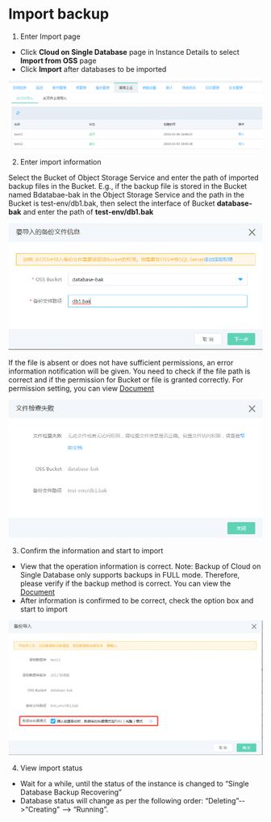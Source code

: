 # Import backup

1. Enter Import page
- Click **Cloud on Single Database** page in Instance Details to select **Import from OSS** page
- Click **Import** after databases to be imported

![备份导入1](../../../../../../image/RDS/Import-Backup-V2-1.png)

2. Enter import information

Select the Bucket of Object Storage Service and enter the path of imported backup files in the Bucket. E.g., if the backup file is stored in the Bucket named Bdatabae-bak in the Object Storage Service and the path in the Bucket is test-env/db1.bak, then select the interface of Bucket **database-bak** and enter the path of **test-env/db1.bak**

![备份导入2](../../../../../../image/RDS/Import-Backup-V2-2.png)

If the file is absent or does not have sufficient permissions, an error information notification will be given. You need to check if the file path is correct and if the permission for Bucket or file is granted correctly. For permission setting, you can view [Document](https://docs.jdcloud.com/en/rds/grant-file-privilege-v2)

![备份导入3](../../../../../../image/RDS/Import-Backup-V2-3.png)

3. Confirm the information and start to import
- View that the operation information is correct. 
Note: Backup of Cloud on Single Database only supports backups in FULL mode. Therefore, please verify if the backup method is correct. You can view the [Document](https://docs.jdcloud.com/en/rds/backup-local-database-v2)
- After information is confirmed to be correct, check the option box and start to import

![备份导入4](../../../../../../image/RDS/Import-Backup-V2-4.png)

4. View import status
- Wait for a while, until the status of the instance is changed to “Single Database Backup Recovering” 
- Database status will change as per the following order: “Deleting”-->“Creating" --> “Running”.
